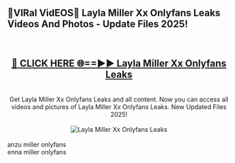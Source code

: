<h2>🔴VIRal VidEOS🔴 Layla Miller Xx Onlyfans Leaks Videos And Photos - Update Files 2025!</h2>
<br>
<div align="center">
<h2><a href="https://virallinks.top/odZfE0" rel="nofollow">🔴 CLICK HERE 🌐==►► Layla Miller Xx Onlyfans Leaks</a></h2>
<br>
Get Layla Miller Xx Onlyfans Leaks and all content. Now you can access all videos and pictures of Layla Miller Xx Onlyfans Leaks. New Updated Files 2025!
<br>
<br>
<a href="https://virallinks.top/odZfE0" rel="nofollow" data-target="animated-image.originalLink"><img src="https://i.imgur.com/dJHk4Zq.gif)" alt="Layla Miller Xx Onlyfans Leaks" style="max-width: 100%; display: inline-block;" data-target="animated-image.originalImage"></a>
</div>
<br>
anzu miller onlyfans<br>
enna miller onlyfans